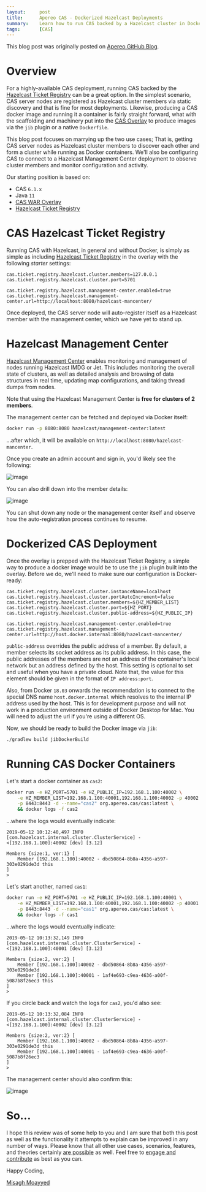 ```yaml
---
layout:     post
title:      Apereo CAS - Dockerized Hazelcast Deployments
summary:    Learn how to run CAS backed by a Hazelcast cluster in Docker containers and take advantage of the Hazelcast management center to monitor and observer cluster members.
tags:       [CAS]
---
```


<div class="alert alert-success"><i class="far fa-lightbulb"></i> This blog post was originally posted on <a href="https://github.com/apereo/apereo.github.io">Apereo GitHub Blog</a>.</div>

# Overview

For a highly-available CAS deployment, running CAS backed by the [Hazelcast Ticket Registry](https://apereo.github.io/cas/development/ticketing/Hazelcast-Ticket-Registry.html) can be a great option. In the simplest scenario, CAS server nodes are registered as Hazelcast cluster members via static discovery and that is fine for most deployments. Likewise, producing a CAS docker image and running it a container is fairly straight forward, what with the scaffolding and machinery put into the [CAS Overlay]() to produce images via the `jib` plugin or a native `Dockerfile`.

This blog post focuses on marrying up the two use cases; That is, getting CAS server nodes as Hazelcast cluster members to discover each other and form a cluster while running as Docker containers. We'll also be configuring CAS to connect to a Hazelcast Management Center deployment to observe cluster members and monitor configuration and activity.


Our starting position is based on:

- CAS `6.1.x`
- Java `11`
- [CAS WAR Overlay](https://github.com/apereo/cas-overlay-template)
- [Hazelcast Ticket Registry](https://apereo.github.io/cas/development/ticketing/Hazelcast-Ticket-Registry.html)

# CAS Hazelcast Ticket Registry

Running CAS with Hazelcast, in general and without Docker, is simply as simple as including [Hazelcast Ticket Registry](https://apereo.github.io/cas/development/ticketing/Hazelcast-Ticket-Registry.html) in the overlay with the following *starter* settings:

```properties
cas.ticket.registry.hazelcast.cluster.members=127.0.0.1
cas.ticket.registry.hazelcast.cluster.port=5701

cas.ticket.registry.hazelcast.management-center.enabled=true
cas.ticket.registry.hazelcast.management-center.url=http://localhost:8080/hazelcast-mancenter/
```

Once deployed, the CAS server node will auto-register itself as a Hazelcast member with the management center, which we have yet to stand up.

# Hazelcast Management Center

[Hazelcast Management Center](https://hazelcast.com/product-features/management-center/) enables monitoring and management of nodes running Hazelcast IMDG or Jet. This includes monitoring the overall state of clusters, as well as detailed analysis and browsing of data structures in real time, updating map configurations, and taking thread dumps from nodes.

Note that using the Hazelcast Management Center is **free for clusters of 2 members**.

The management center can be fetched and deployed via Docker itself:

```bash
docker run -p 8080:8080 hazelcast/management-center:latest
```

...after which, it will be available on `http://localhost:8080/hazelcast-mancenter`.

Once you create an admin account and sign in, you'd likely see the following:

![image](https://user-images.githubusercontent.com/1205228/57580179-2ac65e00-745b-11e9-8f0b-a6076f71d72d.png)


You can also drill down into the member details:

![image](https://user-images.githubusercontent.com/1205228/57580186-4df10d80-745b-11e9-9b97-e48fbeb5b3fa.png)

You can shut down any node or the management center itself and observe how the auto-registration process continues to resume.

# Dockerized CAS Deployment

Once the overlay is prepped with the Hazelcast Ticket Registry, a simple way to produce a docker image would be to use the `jib` plugin built into the overlay. Before we do, we'll need to make sure our configuration is Docker-ready:


```properties
cas.ticket.registry.hazelcast.cluster.instanceName=localhost
cas.ticket.registry.hazelcast.cluster.portAutoIncrement=false
cas.ticket.registry.hazelcast.cluster.members=${HZ_MEMBER_LIST}
cas.ticket.registry.hazelcast.cluster.port=${HZ_PORT}
cas.ticket.registry.hazelcast.cluster.public-address=${HZ_PUBLIC_IP}

cas.ticket.registry.hazelcast.management-center.enabled=true
cas.ticket.registry.hazelcast.management-center.url=http://host.docker.internal:8080/hazelcast-mancenter/
```

`public-address` overrides the public address of a member. By default, a member selects its socket address as its public address. In this case, the public addresses of the members are not an address of the container's local network but an address defined by the host. This setting is optional to set and useful when you have a private cloud. Note that, the value for this element should be given in the format of `IP address:port`.

Also, from Docker `18.03` onwards the recommendation is to connect to the special DNS name `host.docker.internal` which resolves to the internal IP address used by the host. This is for development purpose and will not work in a production environment
 outside of Docker Desktop for Mac. You will need to adjust the url if you're using a different OS.

Now, we should be ready to build the Docker image via `jib`:

```bash
./gradlew build jibDockerBuild
```

# Running CAS Docker Containers

Let's start a docker container as `cas2`:

```bash
docker run -e HZ_PORT=5701 -e HZ_PUBLIC_IP=192.168.1.100:40002 \
    -e HZ_MEMBER_LIST=192.168.1.100:40001,192.168.1.100:40002 -p 40002:5701 \
    -p 8443:8443 -d --name="cas2" org.apereo.cas/cas:latest \
    && docker logs -f cas2
```

...where the logs would eventually indicate:

```
2019-05-12 10:12:40,497 INFO [com.hazelcast.internal.cluster.ClusterService] - <[192.168.1.100]:40002 [dev] [3.12] 

Members {size:1, ver:1} [
    Member [192.168.1.100]:40002 - dbd50864-8b8a-4356-a597-303e0291de3d this
]
>
```

Let's start another, named `cas1`:

```bash
docker run -e HZ_PORT=5701 -e HZ_PUBLIC_IP=192.168.1.100:40001 \
    -e HZ_MEMBER_LIST=192.168.1.100:40001,192.168.1.100:40002 -p 40001:5701 \
    -p 8443:8443 -d --name="cas1" org.apereo.cas/cas:latest \
    && docker logs -f cas1
```

...where the logs would eventually indicate:

```
2019-05-12 10:13:32,149 INFO [com.hazelcast.internal.cluster.ClusterService] - <[192.168.1.100]:40001 [dev] [3.12] 

Members {size:2, ver:2} [
    Member [192.168.1.100]:40002 - dbd50864-8b8a-4356-a597-303e0291de3d
    Member [192.168.1.100]:40001 - 1af4e693-c9ea-4636-a00f-5087b8f26ec3 this
]
>
```

If you circle back and watch the logs for `cas2`, you'd also see:

```
2019-05-12 10:13:32,084 INFO [com.hazelcast.internal.cluster.ClusterService] - <[192.168.1.100]:40002 [dev] [3.12] 

Members {size:2, ver:2} [
    Member [192.168.1.100]:40002 - dbd50864-8b8a-4356-a597-303e0291de3d this
    Member [192.168.1.100]:40001 - 1af4e693-c9ea-4636-a00f-5087b8f26ec3
]
>
```

The management center should also confirm this:

![image](https://user-images.githubusercontent.com/1205228/57584777-12266a00-7494-11e9-8d7c-50d5babf09f4.png)


# So...

I hope this review was of some help to you and I am sure that both this post as well as the functionality it attempts to explain can be improved in any number of ways. Please know that all other use cases, scenarios, features, and theories certainly [are possible](https://apereo.github.io/2017/02/18/onthe-theoryof-possibility/) as well. Feel free to [engage and contribute](https://apereo.github.io/cas/developer/Contributor-Guidelines.html) as best as you can.

Happy Coding,

[Misagh Moayyed](https://fawnoos.com)
